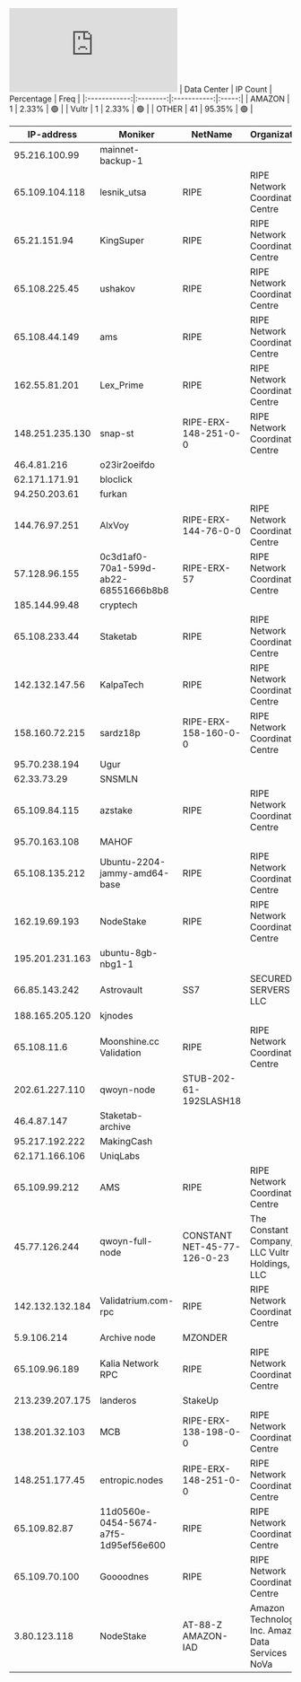 ![Diagramm](https://github.com/obajay/StateSync-snapshots/blob/main/Projects/Qwoyn/1/README.md)
| Data Center | IP Count | Percentage | Freq |
|:------------:|:--------:|:-----------:|:-----:|
| AMAZON | 1 | 2.33% | 🟢 |
| Vultr | 1 | 2.33% | 🟢 |
| OTHER | 41 | 95.35% | 🟢 |

<!-- START_TABLE -->
| IP-address | Moniker | NetName | Organization |
|-------------|-------------|-------------|-------------|
| 95.216.100.99 | mainnet-backup-1 |  |  |
| 65.109.104.118 | lesnik_utsa | RIPE | RIPE Network Coordination Centre |
| 65.21.151.94 | KingSuper | RIPE | RIPE Network Coordination Centre |
| 65.108.225.45 | ushakov | RIPE | RIPE Network Coordination Centre |
| 65.108.44.149 | ams | RIPE | RIPE Network Coordination Centre |
| 162.55.81.201 | Lex_Prime | RIPE | RIPE Network Coordination Centre |
| 148.251.235.130 | snap-st | RIPE-ERX-148-251-0-0 | RIPE Network Coordination Centre |
| 46.4.81.216 | o23ir2oeifdo |  |  |
| 62.171.171.91 | bloclick |  |  |
| 94.250.203.61 | furkan |  |  |
| 144.76.97.251 | AlxVoy | RIPE-ERX-144-76-0-0 | RIPE Network Coordination Centre |
| 57.128.96.155 | 0c3d1af0-70a1-599d-ab22-68551666b8b8 | RIPE-ERX-57 | RIPE Network Coordination Centre |
| 185.144.99.48 | cryptech |  |  |
| 65.108.233.44 | Staketab | RIPE | RIPE Network Coordination Centre |
| 142.132.147.56 | KalpaTech | RIPE | RIPE Network Coordination Centre |
| 158.160.72.215 | sardz18p | RIPE-ERX-158-160-0-0 | RIPE Network Coordination Centre |
| 95.70.238.194 | Ugur |  |  |
| 62.33.73.29 | SNSMLN |  |  |
| 65.109.84.115 | azstake | RIPE | RIPE Network Coordination Centre |
| 95.70.163.108 | MAHOF |  |  |
| 65.108.135.212 | Ubuntu-2204-jammy-amd64-base | RIPE | RIPE Network Coordination Centre |
| 162.19.69.193 | NodeStake | RIPE | RIPE Network Coordination Centre |
| 195.201.231.163 | ubuntu-8gb-nbg1-1 |  |  |
| 66.85.143.242 | Astrovault | SS7 | SECURED SERVERS LLC |
| 188.165.205.120 | kjnodes |  |  |
| 65.108.11.6 | Moonshine.cc Validation | RIPE | RIPE Network Coordination Centre |
| 202.61.227.110 | qwoyn-node | STUB-202-61-192SLASH18 |  |
| 46.4.87.147 | Staketab-archive |  |  |
| 95.217.192.222 | MakingCash |  |  |
| 62.171.166.106 | UniqLabs |  |  |
| 65.109.99.212 | AMS | RIPE | RIPE Network Coordination Centre |
| 45.77.126.244 | qwoyn-full-node | CONSTANT NET-45-77-126-0-23 | The Constant Company, LLC Vultr Holdings, LLC |
| 142.132.132.184 | Validatrium.com-rpc | RIPE | RIPE Network Coordination Centre |
| 5.9.106.214 | Archive node | MZONDER |  |  |
| 65.109.96.189 | Kalia Network RPC | RIPE | RIPE Network Coordination Centre |
| 213.239.207.175 | landeros | StakeUp |  |  |
| 138.201.32.103 | MCB | RIPE-ERX-138-198-0-0 | RIPE Network Coordination Centre |
| 148.251.177.45 | entropic.nodes | RIPE-ERX-148-251-0-0 | RIPE Network Coordination Centre |
| 65.109.82.87 | 11d0560e-0454-5674-a7f5-1d95ef56e600 | RIPE | RIPE Network Coordination Centre |
| 65.109.70.100 | Goooodnes | RIPE | RIPE Network Coordination Centre |
| 3.80.123.118 | NodeStake | AT-88-Z AMAZON-IAD | Amazon Technologies Inc. Amazon Data Services NoVa |

<!-- END_TABLE -->